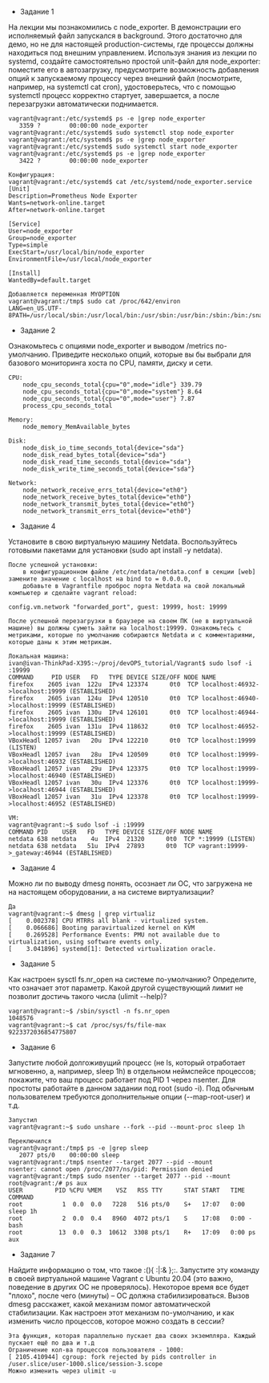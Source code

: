 - Задание 1

На лекции мы познакомились с node_exporter. В демонстрации его исполняемый файл запускался в background. Этого достаточно для демо, но не для настоящей production-системы, где процессы должны находиться под внешним управлением. Используя знания из лекции по systemd, создайте самостоятельно простой unit-файл для node_exporter:
        поместите его в автозагрузку,
        предусмотрите возможность добавления опций к запускаемому процессу через внешний файл (посмотрите, например, на systemctl cat cron),
        удостоверьтесь, что с помощью systemctl процесс корректно стартует, завершается, а после перезагрузки автоматически поднимается.
```text
vagrant@vagrant:/etc/systemd$ ps -e |grep node_exporter
   3359 ?        00:00:00 node_exporter
vagrant@vagrant:/etc/systemd$ sudo systemctl stop node_exporter
vagrant@vagrant:/etc/systemd$ ps -e |grep node_exporter
vagrant@vagrant:/etc/systemd$ sudo systemctl start node_exporter
vagrant@vagrant:/etc/systemd$ ps -e |grep node_exporter
   3422 ?        00:00:00 node_exporter

Конфигурация:
vagrant@vagrant:/etc/systemd$ cat /etc/systemd/node_exporter.service
[Unit]
Description=Prometheus Node Exporter
Wants=network-online.target
After=network-online.target

[Service]
User=node_exporter
Group=node_exporter
Type=simple
ExecStart=/usr/local/bin/node_exporter
EnvironmentFile=/usr/local/node_exporter

[Install]
WantedBy=default.target

Добавляется переменная MYOPTION 
vagrant@vagrant:/tmp$ sudo cat /proc/642/environ 
LANG=en_US.UTF-8PATH=/usr/local/sbin:/usr/local/bin:/usr/sbin:/usr/bin:/sbin:/bin:/snap/binHOME=/home/node_exporterLOGNAME=node_exporterUSER=node_exporterINVOCATION_ID=98137e97648c4eeba8c35e64f4e0ba15JOURNAL_STREAM=9:23076MYOPTION=NEW_VALUE
```
- Задание 2

Ознакомьтесь с опциями node_exporter и выводом /metrics по-умолчанию. Приведите несколько опций, которые вы бы выбрали для базового мониторинга хоста по CPU, памяти, диску и сети.

```text
CPU:
    node_cpu_seconds_total{cpu="0",mode="idle"} 339.79
    node_cpu_seconds_total{cpu="0",mode="system"} 8.64
    node_cpu_seconds_total{cpu="0",mode="user"} 7.87
    process_cpu_seconds_total
    
Memory:
    node_memory_MemAvailable_bytes
    
Disk:
    node_disk_io_time_seconds_total{device="sda"} 
    node_disk_read_bytes_total{device="sda"} 
    node_disk_read_time_seconds_total{device="sda"} 
    node_disk_write_time_seconds_total{device="sda"}
    
Network:
    node_network_receive_errs_total{device="eth0"} 
    node_network_receive_bytes_total{device="eth0"} 
    node_network_transmit_bytes_total{device="eth0"}
    node_network_transmit_errs_total{device="eth0"}
```

- Задание 4

Установите в свою виртуальную машину Netdata. Воспользуйтесь готовыми пакетами для установки (sudo apt install -y netdata).

    После успешной установки:
        в конфигурационном файле /etc/netdata/netdata.conf в секции [web] замените значение с localhost на bind to = 0.0.0.0,
        добавьте в Vagrantfile проброс порта Netdata на свой локальный компьютер и сделайте vagrant reload:

    config.vm.network "forwarded_port", guest: 19999, host: 19999

    После успешной перезагрузки в браузере на своем ПК (не в виртуальной машине) вы должны суметь зайти на localhost:19999. Ознакомьтесь с метриками, которые по умолчанию собираются Netdata и с комментариями, которые даны к этим метрикам.

```text
Локальная машина:
ivan@ivan-ThinkPad-X395:~/proj/devOPS_tutorial/Vagrant$ sudo lsof -i :19999
COMMAND     PID USER   FD   TYPE DEVICE SIZE/OFF NODE NAME
firefox    2605 ivan  122u  IPv4 123374      0t0  TCP localhost:46932->localhost:19999 (ESTABLISHED)
firefox    2605 ivan  124u  IPv4 120510      0t0  TCP localhost:46940->localhost:19999 (ESTABLISHED)
firefox    2605 ivan  130u  IPv4 126101      0t0  TCP localhost:46944->localhost:19999 (ESTABLISHED)
firefox    2605 ivan  131u  IPv4 118632      0t0  TCP localhost:46952->localhost:19999 (ESTABLISHED)
VBoxHeadl 12057 ivan   20u  IPv4 122210      0t0  TCP localhost:19999 (LISTEN)
VBoxHeadl 12057 ivan   28u  IPv4 120509      0t0  TCP localhost:19999->localhost:46932 (ESTABLISHED)
VBoxHeadl 12057 ivan   29u  IPv4 123375      0t0  TCP localhost:19999->localhost:46940 (ESTABLISHED)
VBoxHeadl 12057 ivan   30u  IPv4 123376      0t0  TCP localhost:19999->localhost:46944 (ESTABLISHED)
VBoxHeadl 12057 ivan   31u  IPv4 123378      0t0  TCP localhost:19999->localhost:46952 (ESTABLISHED)

VM:
vagrant@vagrant:~$ sudo lsof -i :19999
COMMAND PID    USER   FD   TYPE DEVICE SIZE/OFF NODE NAME
netdata 638 netdata    4u  IPv4  21320      0t0  TCP *:19999 (LISTEN)
netdata 638 netdata   51u  IPv4  27893      0t0  TCP vagrant:19999->_gateway:46944 (ESTABLISHED)
```


- Задание 4

Можно ли по выводу dmesg понять, осознает ли ОС, что загружена не на настоящем оборудовании, а на системе виртуализации?
```text
Да
vagrant@vagrant:~$ dmesg | grep virtualiz
[    0.002378] CPU MTRRs all blank - virtualized system.
[    0.066686] Booting paravirtualized kernel on KVM
[    0.269528] Performance Events: PMU not available due to virtualization, using software events only.
[    3.041896] systemd[1]: Detected virtualization oracle.
```

- Задание 5

Как настроен sysctl fs.nr_open на системе по-умолчанию? Определите, что означает этот параметр. Какой другой существующий лимит не позволит достичь такого числа (ulimit --help)?
```text
vagrant@vagrant:~$ /sbin/sysctl -n fs.nr_open
1048576
vagrant@vagrant:~$ cat /proc/sys/fs/file-max 
9223372036854775807
```


- Задание 6

Запустите любой долгоживущий процесс (не ls, который отработает мгновенно, а, например, sleep 1h) в отдельном неймспейсе процессов; покажите, что ваш процесс работает под PID 1 через nsenter. Для простоты работайте в данном задании под root (sudo -i). Под обычным пользователем требуются дополнительные опции (--map-root-user) и т.д.

```text
Запустил
vagrant@vagrant:~$ sudo unshare --fork --pid --mount-proc sleep 1h

Переключился
vagrant@vagrant:/tmp$ ps -e |grep sleep
   2077 pts/0    00:00:00 sleep
vagrant@vagrant:/tmp$ nsenter --target 2077 --pid --mount
nsenter: cannot open /proc/2077/ns/pid: Permission denied
vagrant@vagrant:/tmp$ sudo nsenter --target 2077 --pid --mount
root@vagrant:/# ps aux
USER         PID %CPU %MEM    VSZ   RSS TTY      STAT START   TIME COMMAND
root           1  0.0  0.0   7228   516 pts/0    S+   17:07   0:00 sleep 1h
root           2  0.0  0.4   8960  4072 pts/1    S    17:08   0:00 -bash
root          13  0.0  0.3  10612  3308 pts/1    R+   17:09   0:00 ps aux
```

- Задание 7

Найдите информацию о том, что такое :(){ :|:& };:. Запустите эту команду в своей виртуальной машине Vagrant с Ubuntu 20.04 (это важно, поведение в других ОС не проверялось). Некоторое время все будет "плохо", после чего (минуты) – ОС должна стабилизироваться. Вызов dmesg расскажет, какой механизм помог автоматической стабилизации.
Как настроен этот механизм по-умолчанию, и как изменить число процессов, которое можно создать в сессии?
```text
Эта функция, которая параллельно пускает два своих экземпляра. Каждый пускает ещё по два и т.д
Ограничение кол-ва процессов пользователя - 1000:
[ 2105.410944] cgroup: fork rejected by pids controller in /user.slice/user-1000.slice/session-3.scope
Можно изменить через ulimit -u
```